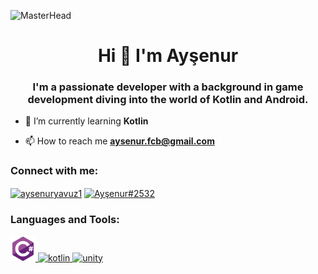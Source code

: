  ![MasterHead](https://i.pinimg.com/originals/2d/1a/89/2d1a89d4524e87b72320022991cc8c79.gif)
<h1 align="center">Hi 👾 I'm Ayşenur</h1>
<h3 align="center">I'm a passionate developer with a background in game development diving into the world of Kotlin and Android.</h3>

- 🌱 I’m currently learning **Kotlin**

- 📫 How to reach me **aysenur.fcb@gmail.com**

<h3 align="left">Connect with me:</h3>
<p align="left">
<a href="https://linkedin.com/in/aysenuryavuz1" target="blank"><img align="center" src="https://raw.githubusercontent.com/rahuldkjain/github-profile-readme-generator/master/src/images/icons/Social/linked-in-alt.svg" alt="aysenuryavuz1" height="30" width="40" /></a>
<a href="https://discord.gg/Ayşenur#2532" target="blank"><img align="center" src="https://raw.githubusercontent.com/rahuldkjain/github-profile-readme-generator/master/src/images/icons/Social/discord.svg" alt="Ayşenur#2532" height="30" width="40" /></a>
</p>

<h3 align="left">Languages and Tools:</h3>
<p align="left"> <a href="https://www.w3schools.com/cs/" target="_blank" rel="noreferrer"> <img src="https://raw.githubusercontent.com/devicons/devicon/master/icons/csharp/csharp-original.svg" alt="csharp" width="40" height="40"/> </a> <a href="https://kotlinlang.org" target="_blank" rel="noreferrer"> <img src="https://www.vectorlogo.zone/logos/kotlinlang/kotlinlang-icon.svg" alt="kotlin" width="40" height="40"/> </a> <a href="https://unity.com/" target="_blank" rel="noreferrer"> <img src="https://www.vectorlogo.zone/logos/unity3d/unity3d-icon.svg" alt="unity" width="40" height="40"/> </a> </p>


<!--
**blaugranaa/blaugranaa** is a ✨ _special_ ✨ repository because its `README.md` (this file) appears on your GitHub profile.

Here are some ideas to get you started:

- 🔭 I’m currently working on ...
- 🌱 I’m currently learning ...
- 👯 I’m looking to collaborate on ...
- 🤔 I’m looking for help with ...
- 💬 Ask me about ...
- 📫 How to reach me: ...
- 😄 Pronouns: ...
- ⚡ Fun fact: ...
-->
